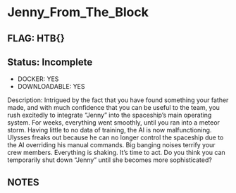 # Jenny_From_The_Block

## FLAG: HTB{}

## Status: Incomplete

+ DOCKER: YES
+ DOWNLOADABLE: YES

Description: Intrigued by the fact that you have found something your father made, and with much confidence that you can be useful to the team, you rush excitedly to integrate “Jenny” into the spaceship’s main operating system. For weeks, everything went smoothly, until you ran into a meteor storm. Having little to no data of training, the AI is now malfunctioning. Ulysses freaks out because he can no longer control the spaceship due to the AI overriding his manual commands. Big banging noises terrify your crew members. Everything is shaking. It’s time to act. Do you think you can temporarily shut down “Jenny” until she becomes more sophisticated?

## NOTES
